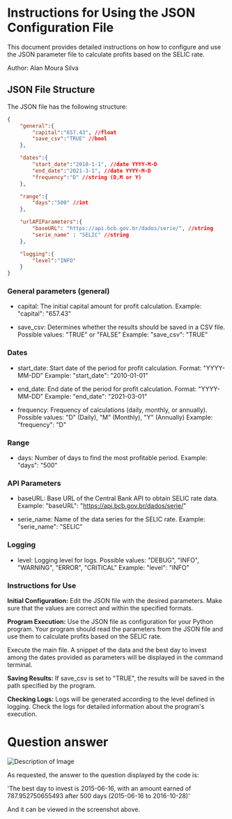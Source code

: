 # **Instructions for Using the JSON Configuration File**

This document provides detailed instructions on how to configure and use the JSON parameter file to calculate profits based on the SELIC rate.

Author: Alan Moura Silva

## JSON File Structure

The JSON file has the following structure:

```json
{
    "general":{
        "capital":"657.43", //float
        "save_csv":"TRUE" //bool
    },

    "dates":{
        "start_date":"2010-1-1", //date YYYY-M-D
        "end_date":"2021-3-1", //date YYYY-M-D
        "frequency":"D" //string (D,M or Y)
    },

    "range":{
        "days":"500" //int
    },

    "urlAPIParameters":{
        "baseURL": "https://api.bcb.gov.br/dados/serie/", //string
        "serie_name" : "SELIC" //string
    },

    "logging":{
        "level":"INFO"
    }
}
```

### **General parameters (general)**

- capital: The initial capital amount for profit calculation.
Example: "capital": "657.43"

- save_csv: Determines whether the results should be saved in a CSV file.
Possible values: "TRUE" or "FALSE"
Example: "save_csv": "TRUE"

### **Dates**

- start_date: Start date of the period for profit calculation.
Format: "YYYY-MM-DD"
Example: "start_date": "2010-01-01"

- end_date: End date of the period for profit calculation.
Format: "YYYY-MM-DD"
Example: "end_date": "2021-03-01"

- frequency: Frequency of calculations (daily, monthly, or annually).
Possible values: "D" (Daily), "M" (Monthly), "Y" (Annually)
Example: "frequency": "D"

### **Range**

- days: Number of days to find the most profitable period.
Example: "days": "500"

### **API Parameters**

- baseURL: Base URL of the Central Bank API to obtain SELIC rate data.
Example: "baseURL": "https://api.bcb.gov.br/dados/serie/"

- serie_name: Name of the data series for the SELIC rate.
Example: "serie_name": "SELIC"

### **Logging**

- level: Logging level for logs.
Possible values: "DEBUG", "INFO", "WARNING", "ERROR", "CRITICAL"
Example: "level": "INFO"


### **Instructions for Use**

**Initial Configuration:**
Edit the JSON file with the desired parameters. Make sure that the values are correct and within the specified formats.

**Program Execution:**
Use the JSON file as configuration for your Python program. Your program should read the parameters from the JSON file and use them to calculate profits based on the SELIC rate.

Execute the main file. A snippet of the data and the best day to invest among the dates provided as parameters will be displayed in the command terminal.

**Saving Results:**
If save_csv is set to "TRUE", the results will be saved in the path specified by the program.

**Checking Logs:**
Logs will be generated according to the level defined in logging. Check the logs for detailed information about the program's execution.


# Question answer
![Description of Image](https://i.imgur.com/RH3OGWn.png)

As requested, the answer to the question displayed by the code is:

'The best day to invest is 2015-06-16, with an amount earned of 787.952750655493 after 500 days (2015-06-16 to 2016-10-28)'

And it can be viewed in the screenshot above.
